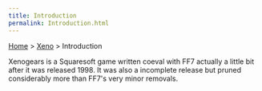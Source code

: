 ```yaml
---
title: Introduction
permalink: Introduction.html
---
```


[Home](../Main%20Page.md) > [Xeno](../Xeno.md) > Introduction

Xenogears is a Squaresoft game written coeval with FF7 actually a little
bit after it was released 1998. It was also a incomplete release but
pruned considerably more than FF7's very minor removals.
